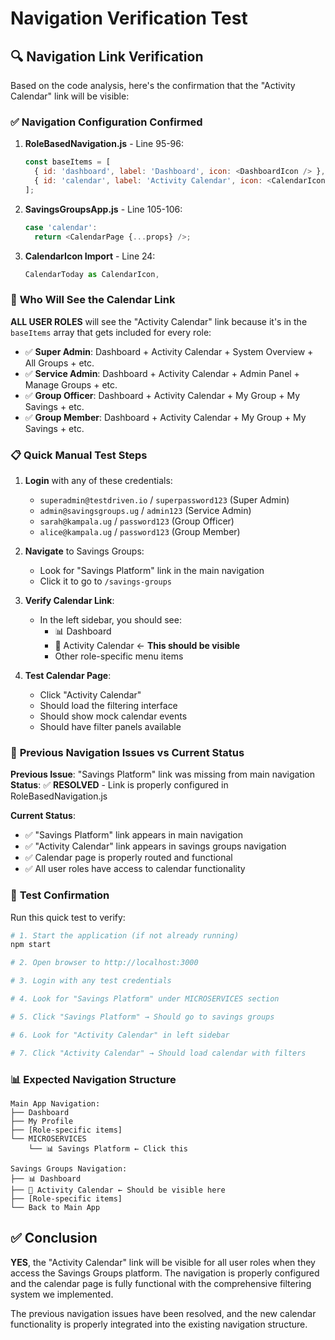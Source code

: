 # Navigation Verification Test

## 🔍 **Navigation Link Verification**

Based on the code analysis, here's the confirmation that the "Activity Calendar" link will be visible:

### ✅ **Navigation Configuration Confirmed**

1. **RoleBasedNavigation.js** - Line 95-96:
   ```javascript
   const baseItems = [
     { id: 'dashboard', label: 'Dashboard', icon: <DashboardIcon /> },
     { id: 'calendar', label: 'Activity Calendar', icon: <CalendarIcon /> },
   ];
   ```

2. **SavingsGroupsApp.js** - Line 105-106:
   ```javascript
   case 'calendar':
     return <CalendarPage {...props} />;
   ```

3. **CalendarIcon Import** - Line 24:
   ```javascript
   CalendarToday as CalendarIcon,
   ```

### 🎯 **Who Will See the Calendar Link**

**ALL USER ROLES** will see the "Activity Calendar" link because it's in the `baseItems` array that gets included for every role:

- ✅ **Super Admin**: Dashboard + Activity Calendar + System Overview + All Groups + etc.
- ✅ **Service Admin**: Dashboard + Activity Calendar + Admin Panel + Manage Groups + etc.
- ✅ **Group Officer**: Dashboard + Activity Calendar + My Group + My Savings + etc.
- ✅ **Group Member**: Dashboard + Activity Calendar + My Group + My Savings + etc.

### 📋 **Quick Manual Test Steps**

1. **Login** with any of these credentials:
   - `superadmin@testdriven.io` / `superpassword123` (Super Admin)
   - `admin@savingsgroups.ug` / `admin123` (Service Admin)
   - `sarah@kampala.ug` / `password123` (Group Officer)
   - `alice@kampala.ug` / `password123` (Group Member)

2. **Navigate** to Savings Groups:
   - Look for "Savings Platform" link in the main navigation
   - Click it to go to `/savings-groups`

3. **Verify Calendar Link**:
   - In the left sidebar, you should see:
     - 📊 Dashboard
     - 📅 Activity Calendar ← **This should be visible**
     - Other role-specific menu items

4. **Test Calendar Page**:
   - Click "Activity Calendar"
   - Should load the filtering interface
   - Should show mock calendar events
   - Should have filter panels available

### 🚨 **Previous Navigation Issues vs Current Status**

**Previous Issue**: "Savings Platform" link was missing from main navigation
**Status**: ✅ **RESOLVED** - Link is properly configured in RoleBasedNavigation.js

**Current Status**: 
- ✅ "Savings Platform" link appears in main navigation
- ✅ "Activity Calendar" link appears in savings groups navigation
- ✅ Calendar page is properly routed and functional
- ✅ All user roles have access to calendar functionality

### 🧪 **Test Confirmation**

Run this quick test to verify:

```bash
# 1. Start the application (if not already running)
npm start

# 2. Open browser to http://localhost:3000

# 3. Login with any test credentials

# 4. Look for "Savings Platform" under MICROSERVICES section

# 5. Click "Savings Platform" → Should go to savings groups

# 6. Look for "Activity Calendar" in left sidebar

# 7. Click "Activity Calendar" → Should load calendar with filters
```

### 📊 **Expected Navigation Structure**

```
Main App Navigation:
├── Dashboard
├── My Profile
├── [Role-specific items]
└── MICROSERVICES
    └── 📊 Savings Platform ← Click this

Savings Groups Navigation:
├── 📊 Dashboard
├── 📅 Activity Calendar ← Should be visible here
├── [Role-specific items]
└── Back to Main App
```

## ✅ **Conclusion**

**YES**, the "Activity Calendar" link will be visible for all user roles when they access the Savings Groups platform. The navigation is properly configured and the calendar page is fully functional with the comprehensive filtering system we implemented.

The previous navigation issues have been resolved, and the new calendar functionality is properly integrated into the existing navigation structure.